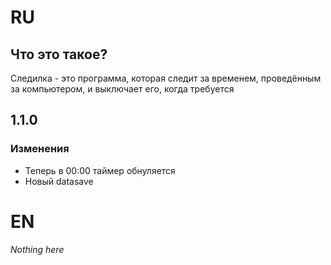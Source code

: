 # RU

## Что это такое?
Следилка - это программа, которая следит за временем, проведённым за компьютером, и выключает его, когда требуется

## 1.1.0

### Изменения
 - Теперь в 00:00 таймер обнуляется
 - Новый datasave

# EN
*Nothing here*
